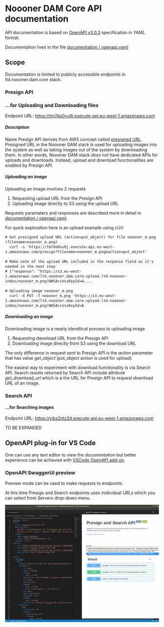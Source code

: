 # Noooner DAM Core API documentation

API documentation is based on [OpenAPI v3.0.3](https://spec.openapis.org/oas/v3.0.3) specification in YAML format.

Documentation lives in the file [documentation / openapi.yaml](https://github.com/jussiheinonen/ltd.noooner.dam.core/blob/main/documentation/openapi.yaml)

## Scope

Documentation is limited to publicly accessible endpoints in ltd.noooner.dam.core stack. 

### Presign API  
### ...for Uploading and Downloading files
Endpoint URL: https://tm7do0vu9j.execute-api.eu-west-1.amazonaws.com

##### Description
Name Presign API derives from AWS concept called [presigned URL](https://docs.aws.amazon.com/AmazonS3/latest/userguide/ShareObjectPreSignedURL.html). 
Presigned URL in the Noooner DAM stack is used for uploading images into the system as well as taking images out of the system by downloading them.
In other words, Noooner DAM stack _does not_ have dedicated APIs for uploads and downloads. 
Instead, upload and download functionalities are enabled by Presign API.

##### Uploading an image

Uploading an image involves 2 requests

 1. Requesting upload URL from the Presign API
 2. Uploading image directly to S3 using the upload URL

Requests paramaters and responses are described more in detail in [documentation / openapi.yaml](https://github.com/jussiheinonen/ltd.noooner.dam.core/blob/main/documentation/openapi.yaml).

For quick exploration here is an upload example using cUrl

``` 
# Get presigned upload URL (action=put_object) for file noooner_m.png (filename=noooner_m.png)
  curl -s 'https://tm7do0vu9j.execute-api.eu-west-1.amazonaws.com/presign?filename=noooner_m.png&action=put_object'
 
# Make note of the upload URL included in the response field as it's needed in the next step
# {"response": "https://s3.eu-west-1.amazonaws.com/ltd.noooner.dam.core.upload.ltd-noooner-index/noooner_m.png?AWSAccessKeyId=A....

# Uploading image noooner_m.png 
  curl -X PUT -T noooner_m.png 'https://s3.eu-west-1.amazonaws.com/ltd.noooner.dam.core.upload.ltd-noooner-index/noooner_m.png?AWSAccessKeyId=A
```

##### Downloading an image

Downloading image is a nearly idendtical process to uploading image

 1. Requesting dwonload URL from the Presign API
 2. Downloading image directly from S3 using the download URL

The only difference in request sent to Presign API is the _action_ parameter that has value _get_object_ (put_object action is used for upload)

The easiest way to experiment with download functionality is via Search API. Search results returned by Search API include attribute _get_download_url_ which is a the URL for Presign API to request download URL of an image.

### Search API
#### ...for Searching images

Endpoint URL: https://yibz2ntz2d.execute-api.eu-west-1.amazonaws.com

TO BE EXPANDED

## OpenAPI plug-in for VS Code

One can use any text editor to view the documentation but better experience can be achieved with [VSCode OpenAPI add-on](https://marketplace.visualstudio.com/items?itemName=42Crunch.vscode-openapi).

### OpenAPI SwaggerUI preview 

Preview mode can be used to make requests to endpoints. 

At this time Presign and Search endpoints uses inidividual URLs which you can select from Servers drop-down menu.

![VS Code OpenAPI preview](https://raw.githubusercontent.com/jussiheinonen/ltd.noooner.dam.core/main/documentation/assets/vscode-openapi-preview.png "VS Code OpenAPI preview")

